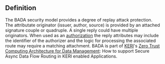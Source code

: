 ## Definition

The BADA security model provides a degree of replay attack protection. The attributate originator (issuer, author, source) is provided by an attached signature couple or quadruple. A single reply could have multiple originators. When used as an [authorization](authorization) the reply attributes may include the identifier of the authorizer and the logic for processing the associated route may require a matching attachment.
BADA is part of [KERI](KERI)'s [Zero Trust Computing Architecture for Data Management](https://hackmd.io/Qsrfj7Y-TIGl5ESvrxWGxw): How to support Secure Async Data Flow Routing in KERI enabled Applications.